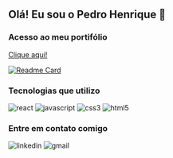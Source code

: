 ## Olá! Eu sou o Pedro Henrique 👋

### Acesso ao meu portifólio
[Clique aqui!]()

[![Readme Card](https://github-readme-stats.vercel.app/api/pin/?username=devpedropipa&repo=github-readme-stats)](https://github.com/anuraghazra/github-readme-stats)

### Tecnologias que utilizo
<div style="display: inline-block;">
  <img alt="react" src="https://img.shields.io/badge/React-20232A?style=for-the-badge&logo=react&logoColor=61DAFB">
  <img alt="javascript" src="https://img.shields.io/badge/JavaScript-F7DF1E?style=for-the-badge&logo=javascript&logoColor=black">
  <img alt="css3" src="https://img.shields.io/badge/CSS3-1572B6?style=for-the-badge&logo=css3&logoColor=white">
  <img alt="html5" src="https://img.shields.io/badge/HTML5-E34F26?style=for-the-badge&logo=html5&logoColor=white">
</div>

### Entre em contato comigo
<div style="display: inline-block;">
  <img alt="linkedin" src="https://img.shields.io/badge/LinkedIn-0077B5?style=for-the-badge&logo=linkedin&logoColor=white">
  <img alt="gmail" src="https://img.shields.io/badge/Gmail-D14836?style=for-the-badge&logo=gmail&logoColor=white">
</div>
